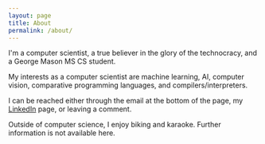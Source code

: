 ```yaml
---
layout: page
title: About
permalink: /about/
---
```


I'm a computer scientist, a true believer in the 
glory of the technocracy, and a George Mason MS CS student.

My interests as a computer scientist are machine 
learning, AI, computer vision, comparative programming 
languages, and compilers/interpreters.

I can be reached either through the email at the bottom
of the page, my [LinkedIn](https://www.linkedin.com/pub/josh-snider/5a/482/6ba) page, or leaving a comment.

Outside of computer science, I enjoy biking and karaoke. 
Further information is not available here.
